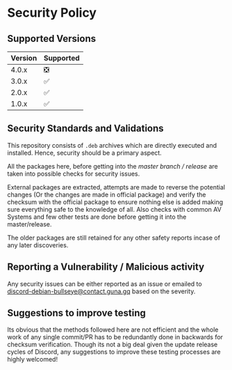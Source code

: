 # Security Policy

## Supported Versions


| Version | Supported          |
| ------- | ------------------ |
| 4.0.x   | ❎ |
| 3.0.x   | :white_check_mark: |
| 2.0.x   | :white_check_mark: |
| 1.0.x   | :white_check_mark: |

## Security Standards and Validations
This repository consists of `.deb` archives which are directly executed and installed. Hence, security should be a primary aspect.

All the packages here, before getting into the *master branch / release* are taken into possible checks for security issues.

External packages are extracted, attempts are made to reverse the potential changes (Or the changes are made in official package) 
and verify the checksum with the official package to ensure nothing else is added making sure everything safe to the knowledge of all. 
Also checks with common AV Systems and few other tests are done before getting it into the master/release.

The older packages are still retained for any other safety reports incase of any later discoveries.

## Reporting a Vulnerability / Malicious activity

Any security issues can be either reported as an issue or emailed to discord-debian-bullseye@contact.guna.gq based on the severity.

## Suggestions to improve testing
Its obvious that the methods followed here are not efficient and the whole work of any single commit/PR has to be redundantly done in 
backwards for checksum verification. Though its not a big deal given the update release cycles of Discord, any suggestions to improve these testing 
processes are highly welcomed!


